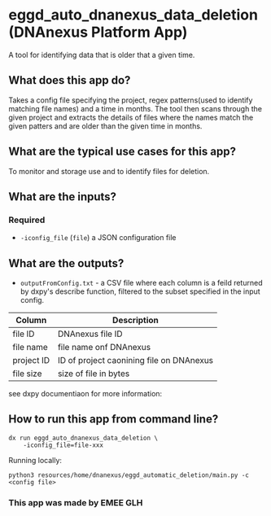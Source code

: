 <!-- dx-header -->
# eggd_auto_dnanexus_data_deletion (DNAnexus Platform App)

A tool for identifying data that is older that a given time.

## What does this app do?
Takes a config file specifying the project, regex patterns(used to identify matching file names) and a time in months. The tool then scans through the given project and extracts the details of files where the names match the given patters and are older than the given time in months.

## What are the typical use cases for this app?
To monitor and storage use and to identify files for deletion.

## What are the inputs?
### Required
- `-iconfig_file` (`file`) a JSON configuration file

## What are the outputs?
- `outputFromConfig.txt` - a CSV file where each column is a feild returned by dxpy's describe function, filtered to the subset specified in the input config.

Column | Description |
--- | --- |
file ID | DNAnexus file ID |
file name | file name onf DNAnexus |
project ID | ID of project caonining file on DNAnexus |
file size | size of file in bytes |


see dxpy documentiaon for more information:

## How to run this app from command line?
```
dx run eggd_auto_dnanexus_data_deletion \
    -iconfig_file=file-xxx
```
Running locally:
```
python3 resources/home/dnanexus/eggd_automatic_deletion/main.py -c <config file>
```

### This app was made by EMEE GLH